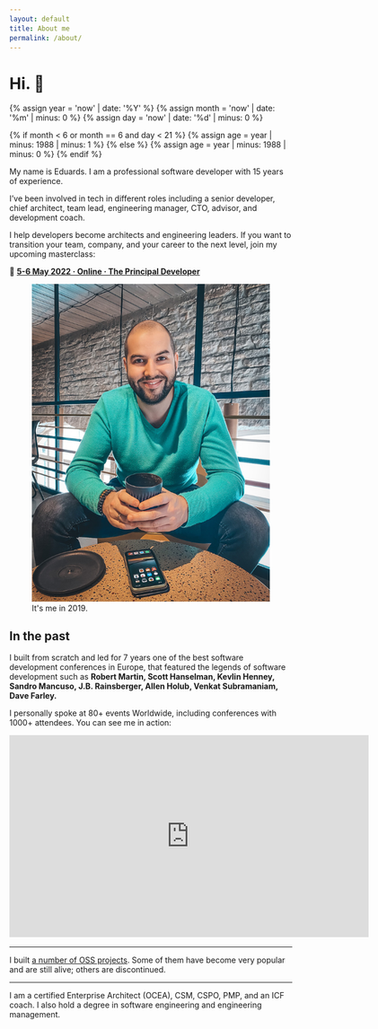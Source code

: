 ```yaml
---
layout: default
title: About me
permalink: /about/
---
```


# Hi. 👋

{% assign year = 'now' | date: '%Y' %}
{% assign month = 'now' | date: '%m' | minus: 0 %}
{% assign day = 'now' | date: '%d' | minus: 0 %}

{% if month < 6 or month == 6 and day < 21 %}
{% assign age = year | minus: 1988 | minus: 1 %}
{% else %}
{% assign age = year | minus: 1988 | minus: 0 %}
{% endif %}

My name is Eduards. I am a professional software developer with 15 years of experience. 

I’ve been involved in tech in different roles including a senior developer, chief architect, team lead, engineering manager, CTO, advisor, and development coach. 

I help developers become architects and engineering leaders. If you want to transition your team, company, and your career to the next level, join my upcoming masterclass:


📅 **[5-6 May 2022 · Online · The Principal Developer](https://principal.dev)**

<figure>
<img src="/images/about.jpg">
<figcaption>It's me in 2019.</figcaption>
</figure>

## In the past

I built from scratch and led for 7 years one of the best software development conferences in Europe, that featured the legends of software development such as **Robert Martin, Scott Hanselman, Kevlin Henney, Sandro Mancuso, J.B. Rainsberger, Allen Holub, Venkat Subramaniam, Dave Farley.**

I personally spoke at 80+ events Worldwide, including conferences with 1000+ attendees. You can see me in action:

<div class="videoWrapper">
<iframe id="ytplayer" type="text/html" width="640" height="360"
  src="https://www.youtube.com/embed/AEtCEt44vlE?autoplay=0&origin=https://sizovs.net"
  frameborder="0"></iframe>
</div>


---

I built [a number of OSS projects](https://github.com/sizovs). Some of them have become very popular and are still alive; others are discontinued.

---

I am a certified Enterprise Architect (OCEA), CSM, CSPO, PMP, and an ICF coach. I also hold a degree in software engineering and engineering management. 

